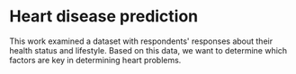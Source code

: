 # Heart disease prediction
This work examined a dataset with respondents' responses about their health status and lifestyle. Based on this data, we want to determine which factors are key in determining heart problems.

